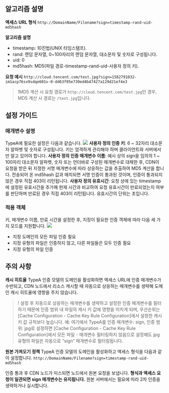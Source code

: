 ## 알고리즘 설명
**액세스 URL 형식**
`http://DomainName/Filename?sign=timestamp-rand-uid-md5hash`

**알고리즘 설명**
- timestamp: 10진법(UNIX 타임스탬프).
- rand: 랜덤 문자열, 0~100자리의 랜덤 문자열, 대소문자 및 숫자로 구성됩니다.
- uid: 0
- md5hash: MD5(파일 경로-timestamp-rand-uid-사용자 정의 키).

**요청 예시**
`http://cloud.tencent.com/test.jpg?sign=1582791032-im1acp76sx9sdqe601v-0-dd63f95e739ed4b47427a129d21ef4e3`

>!MD5 계산 시 요청 경로가 `http://cloud.tencent.com/test.jpg`인 경우, MD5 계산 시 경로는 `/test.jpg`입니다.

## 설정 가이드
### 매개변수 설명
TypeA에 필요한 설정은 다음과 같습니다.
![](https://main.qcloudimg.com/raw/b7da5881cba4ad972aa11f43bc2bc2ca.png)
**사용자 정의 인증 키**: 6 ~ 32자리 대소문자 알파벳 및 숫자로 구성됩니다. 키는 엄격하게 관리해야 하며 클라이언트와 서버에서만 알고 있어야 합니다.
**사용자 정의 인증 매개변수 이름**: 예시 상의 sign을 임의의 1 ~ 100자리 대소문자 알파벳, 숫자 또는 언더바로 구성된 매개변수로 대체한 후, CDN이 요청을 받은 뒤 지정한 서명 매개변수에 따라 상응하는 값을 추출하여 MD5 계산을 합니다. 전송되어 온 md5hash 값과 매치되면 서명 인증이 통과된 것이며, 인증이 통과되지 않은 경우 직접 403이 리턴됩니다.
**사용자 정의 유효시간**: 요청 상에 있는 timestamp에 설정된 유효시간을 추가해 현재 시간과 비교하여 요청 유효시간이 만료되었는지 여부를 판단하며 만료된 경우 직접 403이 리턴됩니다. 유효시간의 단위는 초입니다.

### 적용 객체
키, 매개변수 이름, 만료 시간을 설정한 후, 지정이 필요한 인증 객체에 따라 다음 세 가지 모드를 지원합니다.
![](https://main.qcloudimg.com/raw/148f6319984b1f3d99ccb186666cb425.png)

+ 지정 도메인의 모든 파일 인증 필요
+ 지정 유형의 파일은 인증하지 않고, 다른 파일들은 모두 인증 필요
+ 지정 유형의 파일 인증

## 주의 사항
**캐시 히트율**
TypeA 인증 모델의 도메인을 활성화하면 액세스 URL에 인증 매개변수가 수반되고, CDN 노드에서 리소스 캐시할 때 자동으로 상응하는 매개변수를 생략해 도메인 캐시 히트율에 영향을 주지 않습니다.
>! 설정 후 자동으로 상응하는 매개변수를 생략하고 설정한 인증 매개변수를 필터하기 때문에 인증 범위 내 파일의 캐시 키 값에 영향을 미치게 되며, 우선순위는 [Cache Configuration - Cache Key Rule Configuration]에서 설정한 캐시 키 값 규칙보다 높습니다.
예: 여기에서 TypeA를 인증 매개변수: sign, 인증 범위: jpg로 설정하면 [Cache Configuration - Cache Key Rule Configuration]에서 모든 파일 - 매개변수 필터링하지 않음으로 설정해도 jpg 유형의 파일은 자동으로 “sign” 매개변수로 필터링됩니다.


**원본 가져오기 정책**
TypeA 인증 모델의 도메인을 활성화하고 액세스 형식을 다음과 같이 설정합니다.
`http://DomainName/Filename?sign=timestamp-rand-uid-md5hash`

인증 통과 후 CDN 노드가 미스되면 노드에서 원본 요청을 보냅니다. **형식과 액세스 요청이 일관되면 sign 매개변수는 유지됩니다.** 원본 서버에서는 필요에 따라 2차 인증을 생략하거나 실시합니다.
